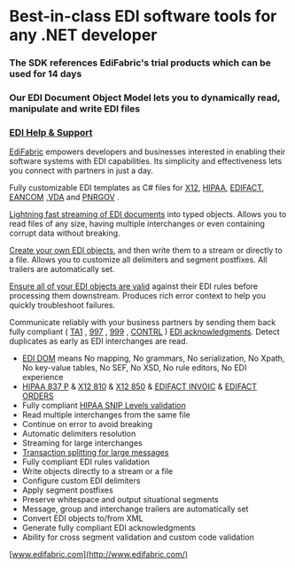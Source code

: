 # Best-in-class EDI software tools for any .NET developer
### The SDK references EdiFabric's trial products which can be used for 14 days 
### Our EDI Document Object Model lets you to dynamically read, manipulate and write EDI files
### [EDI Help & Support](https://support.edifabric.com/hc/en-us)

[EdiFabric](http://www.edifabric.com/) empowers developers and businesses interested in enabling their software systems with EDI capabilities. Its simplicity and effectiveness lets you connect with partners in just a day.

Fully customizable EDI templates as C# files for [X12](https://support.edifabric.com/hc/en-us/sections/360000067292-X12-Resources), [HIPAA](https://support.edifabric.com/hc/en-us/articles/360000372751-HIPAA-templates-270-271-276-277-278-834-835-837), [EDIFACT](https://support.edifabric.com/hc/en-us/sections/360000070531-EDIFACT-Resources), [EANCOM](https://support.edifabric.com/hc/en-us/articles/360000349012-EANCOM-templates-for-versions-D93A-D96A-and-D01B-) ,[VDA](https://support.edifabric.com/hc/en-us/articles/360000367932-VDA-templates-4905-4906-4908-4913-4915) and [PNRGOV](https://support.edifabric.com/hc/en-us/articles/360000349592-PNRGOV-templates) . 

[Lightning fast streaming of EDI documents](https://support.edifabric.com/hc/en-us/articles/360000311132-EDI-files-translation) into typed objects. Allows you to read files of any size, having multiple interchanges or even containing corrupt data without breaking.

[Create your own EDI objects](https://support.edifabric.com/hc/en-us/articles/360000311772-EDI-files-generation), and then write them to a stream or directly to a file. Allows you to customize all delimiters and segment postfixes. All trailers are automatically set.

[Ensure all of your EDI objects are valid](https://support.edifabric.com/hc/en-us/articles/360000373811-EDI-compliant-validation) against their EDI rules before processing them downstream. Produces rich error context to help you quickly troubleshoot failures.

Communicate reliably with your business partners by sending them back fully compliant ( [TA1](https://support.edifabric.com/hc/en-us/articles/360000367092-X12-TA1-acknowledgment-error-codes) , [997](https://support.edifabric.com/hc/en-us/articles/360000380131-X12-997-acknowledgment-error-codes) , [999](https://support.edifabric.com/hc/en-us/articles/360000367172-X12-999-acknowledgment-error-codes) , [CONTRL](https://support.edifabric.com/hc/en-us/articles/360000367432-EDIFACT-CONTRL-acknowledgment-error-codes) ) [EDI acknowledgments](https://support.edifabric.com/hc/en-us/articles/360000380491-EDI-acknowledgments-generation). Detect duplicates as early as EDI interchanges are read.

* [EDI DOM](https://support.edifabric.com/hc/en-us/articles/360000280572-EDI-DOM-basics) means No mapping, No grammars, No serialization, No Xpath, No key-value tables, No SEF, No XSD, No rule editors, No EDI experience
* [HIPAA 837 P](https://support.edifabric.com/hc/en-us/articles/360000368612-HIPAA-837-P) & [X12 810](https://support.edifabric.com/hc/en-us/articles/360000368792-X12-810) & [X12 850](https://support.edifabric.com/hc/en-us/articles/360000368872-X12-850) & [EDIFACT INVOIC](https://support.edifabric.com/hc/en-us/articles/360000381911-EDIFACT-INVOIC) & [EDIFACT ORDERS](https://support.edifabric.com/hc/en-us/articles/360000369092-EDIFACT-ORDERS)
* Fully compliant [HIPAA SNIP Levels validation](https://support.edifabric.com/hc/en-us/articles/360000361352-EDI-HIPAA-SNIP-compliance)
* Read multiple interchanges from the same file
* Continue on error to avoid breaking
* Automatic delimiters resolution
* Streaming for large interchanges
* [Transaction splitting for large messages](https://support.edifabric.com/hc/en-us/articles/360000312212-Large-EDI-files-translation-by-splitting)
* Fully compliant EDI rules validation
* Write objects directly to a stream or a file
* Configure custom EDI delimiters
* Apply segment postfixes
* Preserve whitespace and output situational segments
* Message, group and interchange trailers are automatically set
* Convert EDI objects to/from XML
* Generate fully compliant EDI acknowledgments
* Ability for cross segment validation and custom code validation

[www.edifabric.com](http://www.edifabric.com/)
